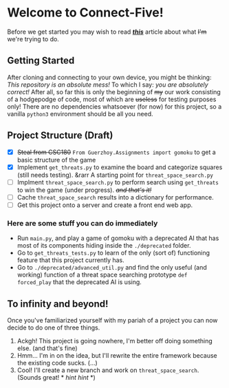 # Welcome to Connect-Five!

Before we get started you may wish to read **_[this](https://www.researchgate.net/publication/2252447_Go-Moku_and_Threat_Space_Search "(PDF) Go-Moku and Threat-Space Search")_** article about what ~~I'm~~ we're trying to do.

## Getting Started

After cloning and connecting to your own device, you might be thinking: *This repository is an absolute mess!*
To which I say: *you are absolutely correct!*
After all, so far this is only the beginning of ~~my~~ our work consisting of a hodgepodge of code, most of which are ~~useless~~ for testing purposes only!
There are no dependencies whatsoever (for now) for this project, so a vanilla `python3` environment should be all you need.

## Project Structure (Draft)

- [x] ~~Steal from CSC180~~ `From Guerzhoy.Assignments import gomoku` to get a basic structure of the game
- [x] Implement `get_threats.py` to examine the board and categorize squares (still needs testing). &rarr A starting point for `threat_space_search.py`
- [ ] Implment `threat_space_search.py` to perform search using `get_threats` to win the game (under progress). ~~_and that's it!_~~
- [ ] Cache `threat_space_search` results into a dictionary for performance.
- [ ] Get this project onto a server and create a front end web app.

### Here are some stuff you can do immediately

- Run `main.py`, and play a game of gomoku with a deprecated AI that has most of its components hiding inside the `./deprecated` folder.
- Go to `get_threats_tests.py` to learn of the only (sort of) functioning feature that this project currently has.
- Go to `./deprecated/advanced_util.py` and find the only useful (and working) function of a threat space searching prototype `def forced_play` that the deprecated AI is using.

## To infinity and beyond!

Once you've familiarized yourself with my pariah of a project you can now decide to do one of three things.
1. Ackgh! This project is going nowhere, I'm better off doing something else. (and that's fine)
2. Hmm... I'm in on the idea, but I'll rewrite the entire framework because the existing code sucks. (...)
3. Cool! I'll create a new branch and work on `threat_space_search`. (Sounds great! * *hint hint* *)
